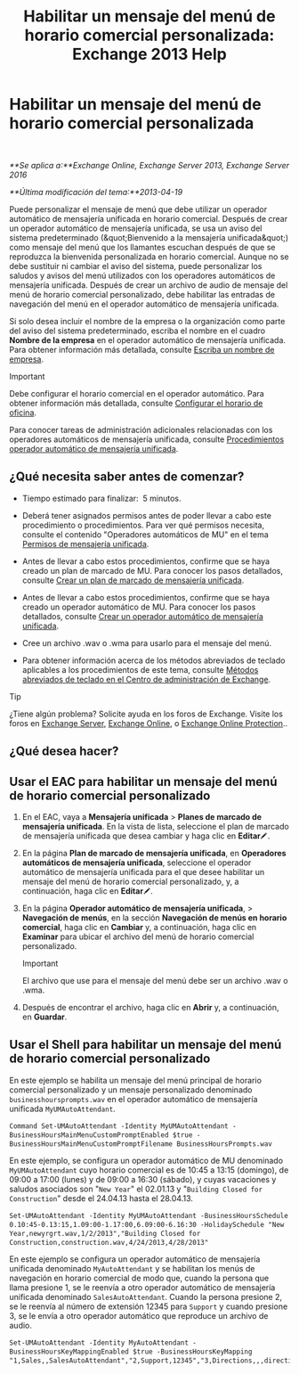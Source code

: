 ﻿---
title: 'Habilitar un mensaje del menú de horario comercial personalizada: Exchange 2013 Help'
TOCTitle: Habilitar un mensaje del menú de horario comercial personalizada
ms:assetid: 89053e84-3490-4dc6-ade3-9b6c5dbf4020
ms:mtpsurl: https://technet.microsoft.com/es-es/library/Bb232116(v=EXCHG.150)
ms:contentKeyID: 50556846
ms.date: 05/22/2018
mtps_version: v=EXCHG.150
ms.translationtype: MT
---

# Habilitar un mensaje del menú de horario comercial personalizada

 

_**Se aplica a:**Exchange Online, Exchange Server 2013, Exchange Server 2016_

_**Última modificación del tema:**2013-04-19_

Puede personalizar el mensaje de menú que debe utilizar un operador automático de mensajería unificada en horario comercial. Después de crear un operador automático de mensajería unificada, se usa un aviso del sistema predeterminado (\&quot;Bienvenido a la mensajería unificada\&quot;) como mensaje del menú que los llamantes escuchan después de que se reproduzca la bienvenida personalizada en horario comercial. Aunque no se debe sustituir ni cambiar el aviso del sistema, puede personalizar los saludos y avisos del menú utilizados con los operadores automáticos de mensajería unificada. Después de crear un archivo de audio de mensaje del menú de horario comercial personalizado, debe habilitar las entradas de navegación del menú en el operador automático de mensajería unificada.

Si solo desea incluir el nombre de la empresa o la organización como parte del aviso del sistema predeterminado, escriba el nombre en el cuadro **Nombre de la empresa** en el operador automático de mensajería unificada. Para obtener información más detallada, consulte [Escriba un nombre de empresa](enter-a-business-name-exchange-2013-help.md).


> [!IMPORTANT]
> Debe configurar el horario comercial en el operador automático. Para obtener información más detallada, consulte <A href="configure-business-hours-exchange-2013-help.md">Configurar el horario de oficina</A>.



Para conocer tareas de administración adicionales relacionadas con los operadores automáticos de mensajería unificada, consulte [Procedimientos operador automático de mensajería unificada](um-auto-attendant-procedures-exchange-2013-help.md).

## ¿Qué necesita saber antes de comenzar?

  - Tiempo estimado para finalizar:  5 minutos.

  - Deberá tener asignados permisos antes de poder llevar a cabo este procedimiento o procedimientos. Para ver qué permisos necesita, consulte el contenido "Operadores automáticos de MU" en el tema [Permisos de mensajería unificada](unified-messaging-permissions-exchange-2013-help.md).

  - Antes de llevar a cabo estos procedimientos, confirme que se haya creado un plan de marcado de MU. Para conocer los pasos detallados, consulte [Crear un plan de marcado de mensajería unificada](create-a-um-dial-plan-exchange-2013-help.md).

  - Antes de llevar a cabo estos procedimientos, confirme que se haya creado un operador automático de MU. Para conocer los pasos detallados, consulte [Crear un operador automático de mensajería unificada](create-a-um-auto-attendant-exchange-2013-help.md).

  - Cree un archivo .wav o .wma para usarlo para el mensaje del menú.

  - Para obtener información acerca de los métodos abreviados de teclado aplicables a los procedimientos de este tema, consulte [Métodos abreviados de teclado en el Centro de administración de Exchange](keyboard-shortcuts-in-the-exchange-admin-center-exchange-online-protection-help.md).


> [!TIP]
> ¿Tiene algún problema? Solicite ayuda en los foros de Exchange. Visite los foros en <A href="https://go.microsoft.com/fwlink/p/?linkid=60612">Exchange Server</A>, <A href="https://go.microsoft.com/fwlink/p/?linkid=267542">Exchange Online</A>, o <A href="https://go.microsoft.com/fwlink/p/?linkid=285351">Exchange Online Protection</A>..



## ¿Qué desea hacer?

## Usar el EAC para habilitar un mensaje del menú de horario comercial personalizado

1.  En el EAC, vaya a **Mensajería unificada** \> **Planes de marcado de mensajería unificada**. En la vista de lista, seleccione el plan de marcado de mensajería unificada que desea cambiar y haga clic en **Editar**![Icono Editar](images/Bb124582.6f53ccb2-1f13-4c02-bea0-30690e6ea71d(EXCHG.150).gif "Icono Editar").

2.  En la página **Plan de marcado de mensajería unificada**, en **Operadores automáticos de mensajería unificada**, seleccione el operador automático de mensajería unificada para el que desee habilitar un mensaje del menú de horario comercial personalizado, y, a continuación, haga clic en **Editar**![Icono Editar](images/Bb124582.6f53ccb2-1f13-4c02-bea0-30690e6ea71d(EXCHG.150).gif "Icono Editar").

3.  En la página **Operador automático de mensajería unificada**, \> **Navegación de menús**, en la sección **Navegación de menús en horario comercial**, haga clic en **Cambiar** y, a continuación, haga clic en **Examinar** para ubicar el archivo del menú de horario comercial personalizado.
    

    > [!IMPORTANT]
    > El archivo que use para el mensaje del menú debe ser un archivo .wav o .wma.



4.  Después de encontrar el archivo, haga clic en **Abrir** y, a continuación, en **Guardar**.

## Usar el Shell para habilitar un mensaje del menú de horario comercial personalizado

En este ejemplo se habilita un mensaje del menú principal de horario comercial personalizado y un mensaje personalizado denominado `businesshoursprompts.wav` en el operador automático de mensajería unificada `MyUMAutoAttendant`.

    Command Set-UMAutoAttendant -Identity MyUMAutoAttendant -BusinessHoursMainMenuCustomPromptEnabled $true -BusinessHoursMainMenuCustomPromptFilename BusinessHoursPrompts.wav

En este ejemplo, se configura un operador automático de MU denominado `MyUMAutoAttendant` cuyo horario comercial es de 10:45 a 13:15 (domingo), de 09:00 a 17:00 (lunes) y de 09:00 a 16:30 (sábado), y cuyas vacaciones y saludos asociados son "`New Year`" el 02.01.13 y "`Building Closed for Construction`" desde el 24.04.13 hasta el 28.04.13.

    Set-UMAutoAttendant -Identity MyUMAutoAttendant -BusinessHoursSchedule 0.10:45-0.13:15,1.09:00-1.17:00,6.09:00-6.16:30 -HolidaySchedule "New Year,newyrgrt.wav,1/2/2013","Building Closed for Construction,construction.wav,4/24/2013,4/28/2013"

En este ejemplo se configura un operador automático de mensajería unificada denominado `MyAutoAttendant` y se habilitan los menús de navegación en horario comercial de modo que, cuando la persona que llama presione 1, se le reenvía a otro operador automático de mensajería unificada denominado `SalesAutoAttendant`. Cuando la persona presione 2, se le reenvía al número de extensión 12345 para `Support` y cuando presione 3, se le envía a otro operador automático que reproduce un archivo de audio.

    Set-UMAutoAttendant -Identity MyAutoAttendant - BusinessHoursKeyMappingEnabled $true -BusinessHoursKeyMapping "1,Sales,,SalesAutoAttendant","2,Support,12345","3,Directions,,,directions.wav"

